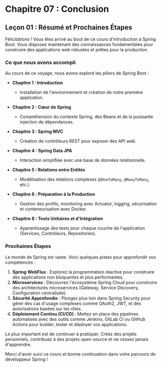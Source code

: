 # Chapitre 07 : Conclusion

## Leçon 01 : Résumé et Prochaines Étapes

Félicitations ! Vous êtes arrivé au bout de ce cours d'introduction à Spring Boot. Vous disposez maintenant des connaissances fondamentales pour construire des applications web robustes et prêtes pour la production.

### Ce que nous avons accompli

Au cours de ce voyage, nous avons exploré les piliers de Spring Boot :

- **Chapitre 1 : Introduction**
  - Installation de l'environnement et création de notre première application.

- **Chapitre 2 : Cœur de Spring**
  - Compréhension du contexte Spring, des Beans et de la puissante injection de dépendances.

- **Chapitre 3 : Spring MVC**
  - Création de contrôleurs REST pour exposer des API web.

- **Chapitre 4 : Spring Data JPA**
  - Interaction simplifiée avec une base de données relationnelle.

- **Chapitre 5 : Relations entre Entités**
  - Modélisation des relations complexes (`@OneToMany`, `@ManyToMany`, etc.).

- **Chapitre 6 : Préparation à la Production**
  - Gestion des profils, monitoring avec Actuator, logging, sécurisation et conteneurisation avec Docker.

- **Chapitre 8 : Tests Unitaires et d'Intégration**
  - Apprentissage des tests pour chaque couche de l'application (Services, Contrôleurs, Repositories).

### Prochaines Étapes

Le monde de Spring est vaste. Voici quelques pistes pour approfondir vos compétences :

1.  **Spring WebFlux** : Explorez la programmation réactive pour construire des applications non bloquantes et plus performantes.
2.  **Microservices** : Découvrez l'écosystème Spring Cloud pour construire des architectures microservices (Gateway, Service Discovery, Configuration centralisée).
3.  **Sécurité Approfondie** : Plongez plus loin dans Spring Security pour gérer des cas d'usage complexes comme OAuth2, JWT, et des autorisations basées sur les rôles.
4.  **Déploiement Continu (CI/CD)** : Mettez en place des pipelines automatisés avec des outils comme Jenkins, GitLab CI ou GitHub Actions pour builder, tester et déployer vos applications.

Le plus important est de continuer à pratiquer. Créez des projets personnels, contribuez à des projets open-source et ne cessez jamais d'apprendre.

Merci d'avoir suivi ce cours et bonne continuation dans votre parcours de développeur Spring !
